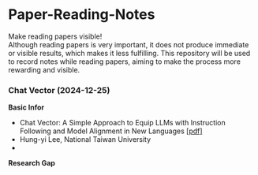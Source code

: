 # Paper-Reading-Notes
Make reading papers visible!  
Although reading papers is very important, it does not produce immediate or visible results, which makes it less fulfilling. This repository will be used to record notes while reading papers, aiming to make the process more rewarding and visible.


### Chat Vector (2024-12-25)

**Basic Infor**
- Chat Vector: A Simple Approach to Equip  LLMs with Instruction Following and Model Alignment in New Languages [[pdf]](https://aclanthology.org/2024.acl-long.590.pdf)
- Hung-yi Lee, National Taiwan University  
- 
**Research Gap**

<!--stackedit_data:
eyJoaXN0b3J5IjpbLTIxMTYzMDY0ODgsLTE1OTEzMDQxOSw4OD
cwMDg1NDUsLTY0NjMxNjI2Miw2MTUzMTkwNzcsMTQ2ODg2NTk3
MF19
-->